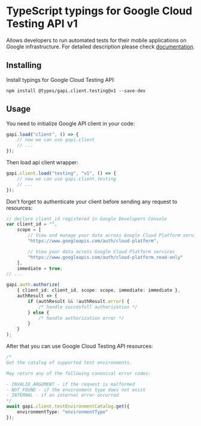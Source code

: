 # TypeScript typings for Google Cloud Testing API v1

Allows developers to run automated tests for their mobile applications on Google
infrastructure. For detailed description please check
[documentation](https://developers.google.com/cloud-test-lab/).

## Installing

Install typings for Google Cloud Testing API:

```
npm install @types/gapi.client.testing@v1 --save-dev
```

## Usage

You need to initialize Google API client in your code:

```typescript
gapi.load("client", () => {
    // now we can use gapi.client
    // ...
});
```

Then load api client wrapper:

```typescript
gapi.client.load("testing", "v1", () => {
    // now we can use gapi.client.testing
    // ...
});
```

Don't forget to authenticate your client before sending any request to
resources:

```typescript
// declare client_id registered in Google Developers Console
var client_id = "",
    scope = [
        // View and manage your data across Google Cloud Platform services
        "https://www.googleapis.com/auth/cloud-platform",

        // View your data across Google Cloud Platform services
        "https://www.googleapis.com/auth/cloud-platform.read-only"
    ],
    immediate = true;
// ...

gapi.auth.authorize(
    { client_id: client_id, scope: scope, immediate: immediate },
    authResult => {
        if (authResult && !authResult.error) {
            /* handle succesfull authorization */
        } else {
            /* handle authorization error */
        }
    }
);
```

After that you can use Google Cloud Testing API resources:

```typescript
/* 
Get the catalog of supported test environments.

May return any of the following canonical error codes:

- INVALID_ARGUMENT - if the request is malformed
- NOT_FOUND - if the environment type does not exist
- INTERNAL - if an internal error occurred  
*/
await gapi.client.testEnvironmentCatalog.get({
    environmentType: "environmentType"
});
```
